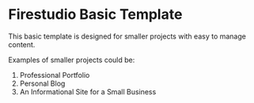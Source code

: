 # Firestudio Basic Template

This basic template is designed for smaller projects with easy to manage content.

Examples of smaller projects could be:
1) Professional Portfolio
2) Personal Blog
3) An Informational Site for a Small Business





